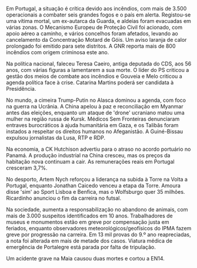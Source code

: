 Em Portugal, a situação é crítica devido aos incêndios, com mais de 3.500 operacionais a combater seis grandes fogos e o país em alerta. Registou-se uma vítima mortal, um ex-autarca da Guarda, e aldeias foram evacuadas em várias zonas. O Mecanismo Europeu de Proteção Civil foi acionado, com apoio aéreo a caminho, e vários concelhos foram afetados, levando ao cancelamento da Concentração Motard de Góis. Um aviso laranja de calor prolongado foi emitido para sete distritos. A GNR reporta mais de 800 incêndios com origem criminosa este ano.

Na política nacional, faleceu Teresa Caeiro, antiga deputada do CDS, aos 56 anos, com várias figuras a lamentarem a sua morte. O líder do PS criticou a gestão dos meios de combate aos incêndios e Gouveia e Melo criticou a agenda política face à crise. Catarina Martins poderá ser candidata à Presidência.

No mundo, a cimeira Trump-Putin no Alasca dominou a agenda, com foco na guerra na Ucrânia. A China apelou à paz e reconciliação em Myanmar antes das eleições, enquanto um ataque de 'drone' ucraniano matou uma mulher na região russa de Kursk. Médicos Sem Fronteiras denunciaram entraves burocráticos à ajuda humanitária em Gaza, e os Talibãs foram instados a respeitar os direitos humanos no Afeganistão. A Guiné-Bissau expulsou jornalistas da Lusa, RTP e RDP.

Na economia, a CK Hutchison advertiu para o atraso no acordo portuário no Panamá. A produção industrial na China cresceu, mas os preços da habitação nova continuam a cair. As remunerações reais em Portugal cresceram 3,7%.

No desporto, Artem Nych reforçou a liderança na subida à Torre na Volta a Portugal, enquanto Jonathan Caicedo venceu a etapa da Torre. Amoura disse 'sim' ao Sport Lisboa e Benfica, mas o Wolfsburgo quer 35 milhões. Ricardinho anunciou o fim da carreira no futsal.

Na sociedade, aumenta a responsabilização no abandono de animais, com mais de 3.000 suspeitos identificados em 10 anos. Trabalhadores de museus e monumentos estão em greve por compensação justa em feriados, enquanto observadores meteorológicos/geofísicos do IPMA fazem greve por progressão na carreira. Em 13 mil provas do 9.º ano reapreciadas, a nota foi alterada em mais de metade dos casos. Viatura médica de emergência de Portalegre está parada por falta de tripulação.

Um acidente grave na Maia causou duas mortes e cortou a EN14.